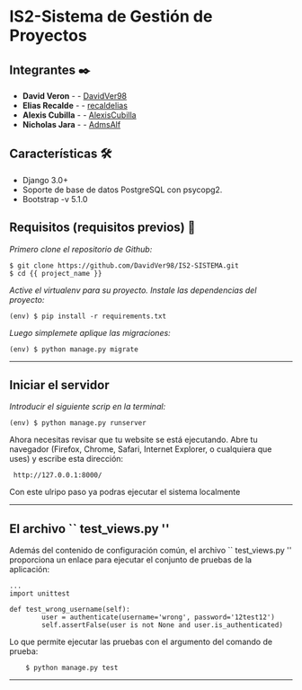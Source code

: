 # IS2-Sistema de Gestión de Proyectos


## Integrantes ✒️


* **David Veron** -  - [DavidVer98](https://github.com/villanuevand)
* **Elias Recalde** -  - [recaldelias](https://github.com/recaldelias)
* **Alexis Cubilla** -  - [AlexisCubilla](https://github.com/AlexisCubilla)
* **Nicholas Jara** -  - [AdmsAlf](https://github.com/AdmsAlf)


## Características 🛠️

- Django 3.0+
- Soporte de base de datos PostgreSQL con psycopg2.
- Bootstrap -v 5.1.0

## Requisitos (requisitos previos) 🚀

_Primero clone el repositorio de Github:_

```
$ git clone https://github.com/DavidVer98/IS2-SISTEMA.git
$ cd {{ project_name }}
```

_Active el virtualenv para su proyecto._
_Instale las dependencias del proyecto:_

```
(env) $ pip install -r requirements.txt
```

_Luego simplemete aplique las migraciones:_
```
(env) $ python manage.py migrate
```

---

## Iniciar el servidor

_Introducir el siguiente scrip en la terminal:_
```
(env) $ python manage.py runserver
```
Ahora necesitas revisar que tu website se está ejecutando. Abre tu navegador (Firefox, Chrome, Safari, Internet Explorer, o cualquiera que uses) y escribe esta dirección:
```
 http://127.0.0.1:8000/
```
Con este ulripo paso ya podras ejecutar el sistema localmente


---
## El archivo `` test_views.py ''


Además del contenido de configuración común, el archivo `` test_views.py '' proporciona un enlace para ejecutar el conjunto de pruebas de la aplicación:

```
...
import unittest

def test_wrong_username(self):
        user = authenticate(username='wrong', password='12test12')
        self.assertFalse(user is not None and user.is_authenticated)
```


Lo que permite ejecutar las pruebas con el argumento del comando de prueba:
```
    $ python manage.py test
```
---


